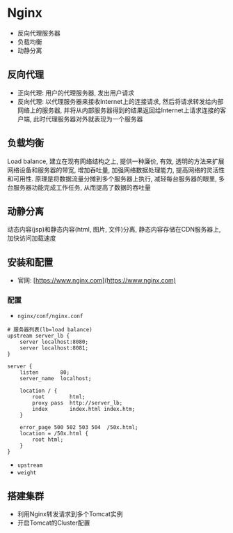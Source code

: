 # Nginx

* 反向代理服务器
* 负载均衡
* 动静分离


## 反向代理

* 正向代理: 用户的代理服务器, 发出用户请求
* 反向代理: 以代理服务器来接收Internet上的连接请求, 然后将请求转发给内部网络上的服务器, 并将从内部服务器得到的结果返回给Internet上请求连接的客户端, 此时代理服务器对外就表现为一个服务器

## 负载均衡

Load balance, 建立在现有网络结构之上, 提供一种廉价, 有效, 透明的方法来扩展网络设备和服务器的带宽, 增加吞吐量, 加强网络数据处理能力, 提高网络的灵活性和可用性. 原理是将数据流量分摊到多个服务器上执行, 减轻每台服务器的眼里, 多台服务器功能完成工作任务, 从而提高了数据的吞吐量

## 动静分离

动态内容(jsp)和静态内容(html, 图片, 文件)分离, 静态内容存储在CDN服务器上, 加快访问加载速度


## 安装和配置

* 官网: [https://www.nginx.com](https://www.nginx.com)

### 配置

* `nginx/conf/nginx.conf`

```shell
# 服务器列表(lb=load balance)
upstream server_lb {
    server localhost:8080;
    server localhost:8081;
}

server {
    listen       80;
    server_name  localhost;

    location / {
        root        html;
        proxy pass  http://server_lb;
        index       index.html index.htm;
    }

    error_page 500 502 503 504  /50x.html;
    location = /50x.html {
        root html;
    }
}
```

* `upstream`
* `weight`

## 搭建集群

* 利用Nginx转发请求到多个Tomcat实例
* 开启Tomcat的Cluster配置
